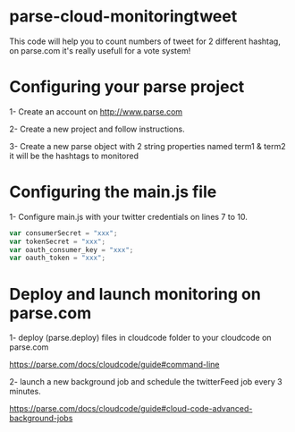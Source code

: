 # parse-cloud-monitoringtweet

This code will help you to count numbers of tweet for 2 different hashtag, on parse.com it's really usefull for a vote system!

# Configuring your parse project

1- Create an account on http://www.parse.com

2- Create a new project and follow instructions.

3- Create a new parse object with 2 string properties named term1 & term2 it will be the hashtags to monitored

# Configuring the main.js file

1- Configure main.js with your twitter credentials on lines 7 to 10.

```js
var consumerSecret = "xxx";
var tokenSecret = "xxx";
var oauth_consumer_key = "xxx";
var oauth_token = "xxx";
```

# Deploy and launch monitoring on parse.com

1- deploy (parse.deploy) files in cloudcode folder to your cloudcode on parse.com

https://parse.com/docs/cloudcode/guide#command-line

2- launch a new background job and schedule the twitterFeed job every 3 minutes.

https://parse.com/docs/cloudcode/guide#cloud-code-advanced-background-jobs